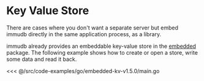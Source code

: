 # Key Value Store

<WrappedSection>

There are cases where you don't want a separate server but embed immudb directly in the same application process, as a library.

immudb already provides an embeddable key-value store in the [embedded](https://github.com/codenotary/immudb/tree/master/embedded) package.
The following example shows how to create or open a store, write some data and read it back.

</WrappedSection>

<WrappedSection>

<<< @/src/code-examples/go/embedded-kv-v1.5.0/main.go

</WrappedSection>
